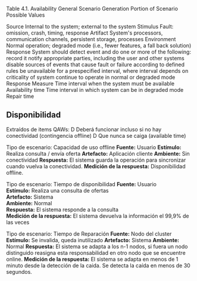Table 4.1. Availability General Scenario Generation
Portion of Scenario		Possible Values

Source					Internal to the system; external to the system
Stimulus				Fault: omission, crash, timing, response
Artifact				System's processors, communication channels, persistent storage, processes
Environment				Normal operation; degraded mode (i.e., fewer features, a fall back solution)
Response				System should detect event and do one or more of the following:
							record it
							notify appropriate parties, including the user and other systems
							disable sources of events that cause fault or failure according to defined rules
							be unavailable for a prespecified interval, where interval depends on criticality of system
							continue to operate in normal or degraded mode
Response Measure		Time interval when the system must be available
						Availability time
						Time interval in which system can be in degraded mode
						Repair time

Disponibilidad
--------------
Extraídos de items QAWs:
D Deberá funcionar incluso si no hay conectividad (contingencia offline)
D Que nunca se caiga (available time)

Tipo de escenario: Capacidad de uso offline
**Fuente:** Usuario
**Estímulo:** Realiza consulta / envía oferta
**Artefacto:** Aplicación cliente
**Ambiente:** Sin conectividad
**Respuesta:** El sistema guarda la operación para sincronizar cuando vuelva la conectividad.
**Medición de la respuesta:** Disponibilidad offline.

Tipo de escenario: Tiempo de disponibilidad
**Fuente:** Usuario  
**Estímulo:** Realiza una consulta de ofertas  
**Artefacto:** Sistema    
**Ambiente:** Normal   
**Respuesta:** El sistema responde a la consulta   
**Medición de la respuesta:** El sistema devuelva la información el 99,9% de las veces  

Tipo de escenario: Tiempo de Reparación
**Fuente:** Nodo del cluster
**Estímulo:** Se invalida, queda inutilizado
**Artefacto:** Sistema
**Ambiente:** Normal
**Respuesta:** El sistema se adapta a los n-1 nodos, si fuera un nodo distinguido reasigna esta responsabilidad en otro nodo que se encuentre online.
**Medición de la respuesta:** El sistema se adapta en menos de 1 minuto desde la detección de la caida. Se detecta la caída en menos de 30 segundos.
